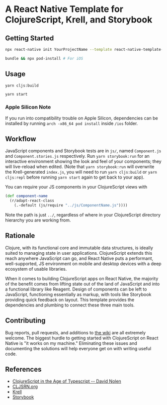 # A React Native Template for ClojureScript, Krell, and Storybook

## Getting Started

```bash
npx react-native init YourProjectName --template react-native-template-cljs-krell-storybook

bundle && npx pod-install # For iOS
```

## Usage

```bash
yarn cljs:build

yarn start
```

### Apple Silicon Note

If you run into compatibility trouble on Apple Silicon, dependencies can be installed by running `arch -x86_64 pod install` inside `/ios` folder.

## Workflow

JavaScript components and Storybook tests are in `js/`, named `Component.js` and
`Component.stories.js` respectively. Run `yarn storybook:run` for an interactive
environment showing the look and feel of your components; they will live-reload
when edited. (Note that `yarn storybook:run` will overwrite the Krell-generated
`index.js`, you will need to run `yarn cljs:build` or `yarn cljs:repl` before
running `yarn start` again to get back to your app).

You can require your JS components in your ClojureScript views with
```clojure
(def component-name
  (r/adapt-react-class
    (.-default (js/require "../js/ComponentName.js"))))
```

Note the path is just `../`, regardless of where in your ClojureScript directory
hierarchy you are working from.

## Rationale

Clojure, with its functional core and immutable data structures, is ideally
suited to managing state in user applications. ClojureScript extends this reach
anywhere JavaScript can go, and React Native puts a performant, well-supported,
JS environment on mobile and desktop devices with a deep ecosystem of usable
libraries.

When it comes to building ClojureScript apps on React Native, the majority of
the benefit comes from lifting state out of the land of JavaScript and into
a functional library like Reagent. Design of components can be left to
JavaScript, functioning essentially as markup, with tools like Storybook
providing quick feedback on layout. This template provides the dependencies
and plumbing to connect these three main tools.

## Contributing

Bug reports, pull requests, and additions to [the wiki](https://github.com/joshuamiller/react-native-template-cljs-krell-storybook/wiki)
are all extremely welcome. The biggest hurdle to getting started with
ClojureScript on React Native is "it works on my machine." Eliminating these
issues and documenting the solutions will help everyone get on with
writing useful code.

## References

* [ClojureScript in the Age of Typescript -- David Nolen](https://www.youtube.com/watch?v=3HxVMGaiZbc&t=5s)
* [CLJSRN.org](https://cljsrn.org)
* [Krell](https://github.com/vouch-opensource/krell)
* [Storybook](https://storybook.js.org)
